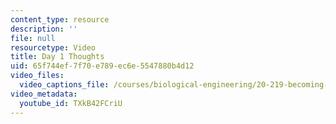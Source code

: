 ```yaml
---
content_type: resource
description: ''
file: null
resourcetype: Video
title: Day 1 Thoughts
uid: 65f744ef-7f70-e789-ec6e-5547880b4d12
video_files:
  video_captions_file: /courses/biological-engineering/20-219-becoming-the-next-bill-nye-writing-and-hosting-the-educational-show-january-iap-2015/day-1-identity-and-genre/day-1-thoughts/TXkB42FCriU.vtt
video_metadata:
  youtube_id: TXkB42FCriU
---
```

